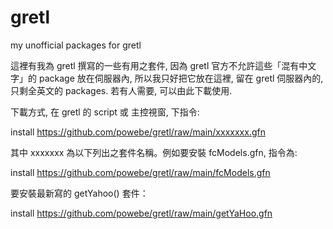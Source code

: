 # gretl
my unofficial packages for gretl

這裡有我為 gretl 撰寫的一些有用之套件, 因為 gretl 官方不允許這些「混有中文字」的 package 放在伺服器內, 所以我只好把它放在這裡, 留在 gretl 伺服器內的, 只剩全英文的 packages. 若有人需要, 可以由此下載使用.

下載方式, 在 gretl 的 script 或 主控視窗, 下指令:</p>
  install https://github.com/powebe/gretl/raw/main/xxxxxxx.gfn

其中 xxxxxxx 為以下列出之套件名稱。例如要安裝 fcModels.gfn, 指令為:</p>
  install https://github.com/powebe/gretl/raw/main/fcModels.gfn

要安裝最新寫的 getYahoo() 套件：</p>
  install https://github.com/powebe/gretl/raw/main/getYaHoo.gfn
